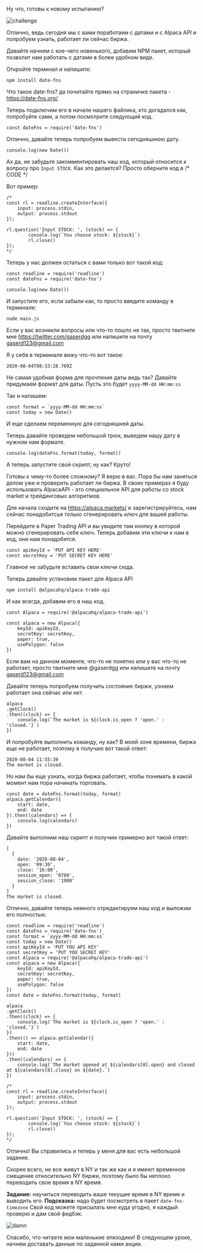 Ну что, готовы к новому испытанию?

![challenge](https://media.giphy.com/media/AWv3UAFkgz39u/giphy.gif)

Отлично, ведь сегодня мы с вами поработаем с датами и с Alpaca API и попробуем узнать, работает ли сейчас биржа.

Давайте начнем с кое-чего новенького, добавим NPM пакет, который позволит нам работать с датами в более удобном виде.

Откройте терминал и напишите:
```
npm install date-fns
```

Что такое date-fns? да почитайте прямо на страничке пакета - https://date-fns.org/

Теперь подключим его в начале нашего файлика, кто догадался как, попробуйте сами, а потом посмотрите следующий код.

```
const dateFns = require('date-fns')
```

Отлично, давайте теперь попробуем вывести сегодняшнюю дату. 

```
console.log(new Date())
```

Ах да, не забудьте закомментировать наш код, который относится к вопросу про `Input STOCK`. Как это делается? Просто оберните код в /* CODE */

Вот пример:
```
/*
const rl = readline.createInterface({
    input: process.stdin,
    output: process.stdout
});

rl.question('Input STOCK: ', (stock) => {
        console.log(`You choose stock: ${stock}`)
        rl.close()
});
*/
```

Теперь у нас должен остаться с вами только вот такой код:

```
const readline = require('readline')
const dateFns = require('date-fns')

console.log(new Date())
```

И запустите его, если забыли как, то просто введите команду в терминале:
```
node main.js
```

Если у вас возникли вопросы или что-то пошло не так, просто твитните мне https://twitter.com/gaserdgg или напишите на почту gaserd123@gmail.com

Я у себя в терминале вижу что-то вот такое:
```
2020-08-04T08:33:28.769Z
```

Не самая удобная форма для прочтения даты ведь так? Давайте придумаем формат для даты.
Пусть это будет `yyyy-MM-dd HH:mm:ss` 

Так и напишем:
```
const format = `yyyy-MM-dd HH:mm:ss` 
const today = new Date()
```

И еще сделаем переменную для сегодняшней даты.

Теперь давайте проведем небольшой трюк, выведем нашу дату в нужном нам формате.
```
console.log(dateFns.format(today, format))
```

А теперь запустите свой скрипт, ну как? Круто!

Готовы к чему-то более сложному? Я верю в вас. 
Пора бы нам заняться делом уже и проверить работает ли биржа. В своих примерах я буду использовать AlpacaAPI - это специальное API для работы со stock market и трейдинговых алгоритмов.

Для начала сходите на https://alpaca.markets/ и зарегистрируйтесь, нам сейчас понадобитсья только сгенерировать ключ для вашей работы.

Перейдите в Paper Trading API и вы увидите там кнопку в которой можно сгенерировать себе ключ.
Теперь добавим эти ключи к нам в код, они нам понадобятся.

```
const apiKeyId = 'PUT API KEY HERE'
const secretKey = 'PUT SECRET KEY HERE'
```

Главное не забудьте вставить свои ключи сюда.

Теперь давайте установим пакет для Alpaca API 
```
npm install @alpacahq/alpaca-trade-api
```

И как всегда, добавим его в наш код.
```
const Alpaca = require('@alpacahq/alpaca-trade-api')

const alpaca = new Alpaca({
    keyId: apiKeyId,
    secretKey: secretKey,
    paper: true,
    usePolygon: false
})
```

Если вам на данном моменте, что-то не понятно или у вас что-то не работает, просто твитните мне @gaserdgg или напишите на почту gaserd123@gmail.com

Давайте теперь попробуем получить состояние биржи, узнаем работает она сейчас или нет.

```
alpaca
.getClock()
.then((clock) => {
    console.log(`The market is ${clock.is_open ? 'open.' : 'closed.'}`)
})
```

И попробуйте выполнить команду, ну как? В моей зоне времени, биржа еще не работает, поэтому я получаю вот такой ответ:

```
2020-08-04 11:55:39
The market is closed.
```

Но нам бы еще узнать, когда биржа работает, чтобы понимать в какой момент нам пора начинать торговать.
```
const date = dateFns.format(today, format)
alpaca.getCalendar({
    start: date,
    end: date
}).then((calendars) => {
    console.log(calendars)
})
```

Давайте выполним наш скрипт и получим примерно вот такой ответ:
```
[
  {
    date: '2020-08-04',
    open: '09:30',
    close: '16:00',
    session_open: '0700',
    session_close: '1900'
  }
]
The market is closed.
```

Отлично, давайте теперь немного отредактируем наш код и выложим его полностью.

```
const readline = require('readline')
const dateFns = require('date-fns')
const format = `yyyy-MM-dd HH:mm:ss`
const today = new Date()
const apiKeyId = 'PUT YOU API KEY'
const secretKey = 'PUT YOU SECRET KEY'
const Alpaca = require('@alpacahq/alpaca-trade-api')
const alpaca = new Alpaca({
    keyId: apiKeyId,
    secretKey: secretKey,
    paper: true,
    usePolygon: false
})
const date = dateFns.format(today, format)

alpaca
.getClock()
.then((clock) => {
    console.log(`The market is ${clock.is_open ? 'open.' : 'closed.'}`)
})
.then(() => alpaca.getCalendar({
    start: date,
    end: date
}))
.then((calendars) => {
    console.log(`The market opened at ${calendars[0].open} and closed at ${calendars[0].close} on ${date}.`)
})

/*
const rl = readline.createInterface({
    input: process.stdin,
    output: process.stdout
});

rl.question('Input STOCK: ', (stock) => {
        console.log(`You choose stock: ${stock}`)
        rl.close()
});
*/
```

Отлично! Вы справились и теперь у меня для вас есть небольшой задание.

Скорее всего, не все живут в NY и так же как и я имеют временное смещение относительно NY биржи, поэтому было бы неплохо переводить свое время в NY время.

**Задание:**
научиться переводить ваше текущее время в NY время и выводить его.
**Подсказка:**
надо будет посмотреть в пакет `date-fns-timezone`
Свой код можете присылать мне куда угодно, я каждый проверю и дам свой фидбэк.

![damn](https://media.giphy.com/media/t9ctG5MZhyyU8/giphy.gif)

Спасибо, что читаете мои маленькие эпизодики! В следующем уроке, начнем доставать данные по заданной нами акции.



